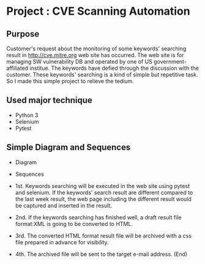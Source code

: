 # Project : CVE Scanning Automation
## Purpose
Customer's request about the monitoring of some keywords' searching result in http://cve.mitre.org web site has occurred.
The web site is for managing SW vulnerability DB and operated by one of US government-affiliated institue.
The keywords have defied through the discussion with the customer. These keywords' searching is a kind of simple but repetitive task.
So I made this simple project to relieve the tedium.

## Used major technique
- Python 3
- Selenium
- Pytest

## Simple Diagram and Sequences
- Diagram


- Sequences
 - 1st. Keywords searching will be executed in the web site using pytest and selenium. If the keywords' search result are different compared to the last week result, the web page including the different result would be captured and inserted in the result.
 - 2nd. If the keywords searching has finished well, a draft result file format:XML is going to be converted to HTML.
 - 3rd. The converted HTML format result file will be archived with a css file prepared in advance for visibility.
 - 4th. The archived file will be sent to the target e-mail address. (End)

